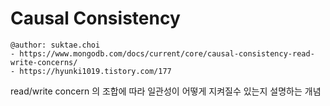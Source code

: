 # Causal Consistency

```
@author: suktae.choi
- https://www.mongodb.com/docs/current/core/causal-consistency-read-write-concerns/
- https://hyunki1019.tistory.com/177
```

read/write concern 의 조합에 따라 일관성이 어떻게 지켜질수 있는지 설명하는 개념